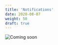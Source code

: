 ```yaml
---
title: 'Notifications'
date: 2020-08-07
weight: 50
draft: true
---
```


![Coming soon](/img/coming-soon.png)
